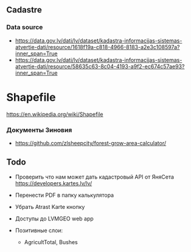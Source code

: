 ## Cadastre
### Data source

- https://data.gov.lv/dati/lv/dataset/kadastra-informacijas-sistemas-atvertie-dati/resource/1618f19a-c818-4966-8183-a2e3c108597a?inner_span=True
- https://data.gov.lv/dati/lv/dataset/kadastra-informacijas-sistemas-atvertie-dati/resource/58635c63-8c04-4193-a9f2-ec674c57ae93?inner_span=True


# Shapefile
https://en.wikipedia.org/wiki/Shapefile


### Документы Зиновия
- https://github.com/zlsheepcity/forest-grow-area-calculator/

## Todo

- Проверить что нам может дать кадастровый API от ЯняСета
  https://developers.kartes.lv/lv/

- Перенести PDF в папку калькулятора

- Убрать Atrast Karte кнопку

- Доступы до LVMGEO web app

- Позитивные слои:
  - AgricultTotal, Bushes